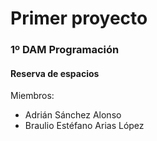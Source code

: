 # **Primer proyecto**
### 1º DAM Programación
  
#### Reserva de espacios  

Miembros:
+ Adrián Sánchez Alonso
+ Braulio Estéfano Arias López